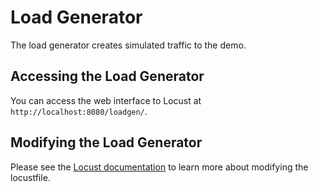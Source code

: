 # Load Generator

The load generator creates simulated traffic to the demo.

## Accessing the Load Generator

You can access the web interface to Locust at `http://localhost:8080/loadgen/`.

## Modifying the Load Generator

Please see the [Locust
documentation](https://docs.locust.io/en/2.16.0/writing-a-locustfile.html) to
learn more about modifying the locustfile.
